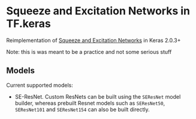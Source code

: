 # Squeeze and Excitation Networks in TF.keras
Reimplementation of [Squeeze and Excitation Networks](https://arxiv.org/pdf/1709.01507.pdf) in Keras 2.0.3+ 

Note: this is was meant to be a practice and not some serious stuff

## Models
Current supported models:

- SE-ResNet. Custom ResNets can be built using the `SEResNet` model builder, whereas prebuilt Resnet models such as `SEResNet50`, `SEResNet101` and `SEResNet154` can also be built directly.

